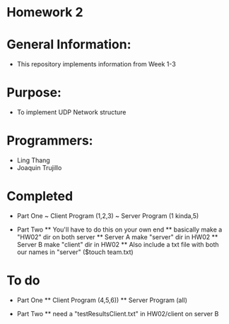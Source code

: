 # Homework 2

# General Information: 
* This repository implements information from Week 1-3

# Purpose: 
* To implement UDP Network structure

# Programmers: 
* Ling Thang 
* Joaquin Trujillo 

# Completed
* Part One 
~ Client Program (1,2,3)
~ Server Program (1 kinda,5)

* Part Two 
** You'll have to do this on your own end 
** basically make a "HW02" dir on both server 
** Server A make "server" dir in HW02 
** Server B make "client" dir in HW02 
** Also include a txt file with both our names in "server" ($touch team.txt)

# To do 
* Part One 
**  Client Program (4,5,6))
**  Server Program (all)

* Part Two
**  need a "testResultsClient.txt" in HW02/client on server B 
